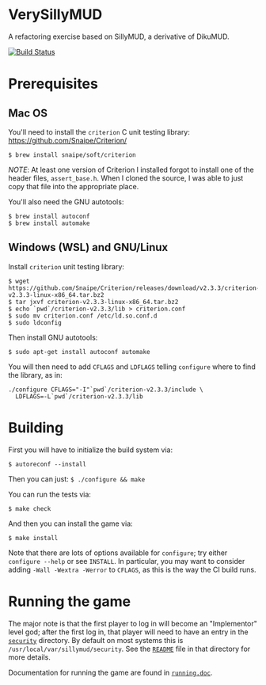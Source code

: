 # VerySillyMUD
A refactoring exercise based on SillyMUD, a derivative of DikuMUD.

[![Build Status](https://travis-ci.org/jonm/SillyMUD.svg?branch=master)](https://travis-ci.org/jonm/SillyMUD)

# Prerequisites

## Mac OS

You'll need to install the `criterion` C unit testing library:
https://github.com/Snaipe/Criterion/

```
$ brew install snaipe/soft/criterion
```

*NOTE*: At least one version of Criterion I installed forgot to install
one of the header files, `assert_base.h`. When I cloned the source, I was
able to just copy that file into the appropriate place.

You'll also need the GNU autotools:

```
$ brew install autoconf
$ brew install automake
```

## Windows (WSL) and GNU/Linux

Install `criterion` unit testing library:
```
$ wget https://github.com/Snaipe/Criterion/releases/download/v2.3.3/criterion-v2.3.3-linux-x86_64.tar.bz2
$ tar jxvf criterion-v2.3.3-linux-x86_64.tar.bz2
$ echo `pwd`/criterion-v2.3.3/lib > criterion.conf
$ sudo mv criterion.conf /etc/ld.so.conf.d
$ sudo ldconfig
```

Then install GNU autotools:
```
$ sudo apt-get install autoconf automake
```

You will then need to add `CFLAGS` and `LDFLAGS` telling `configure`
where to find the library, as in:
```
./configure CFLAGS="-I"`pwd`/criterion-v2.3.3/include \
  LDFLAGS=-L`pwd`/criterion-v2.3.3/lib
```

# Building

First you will have to initialize the build system via:
```
$ autoreconf --install
```

Then you can just:
```$ ./configure && make```

You can run the tests via:

```$ make check```

And then you can install the game via:

```$ make install```

Note that there are lots of options available for `configure`; try
either `configure --help` or see `INSTALL`. In particular, you may
want to consider adding `-Wall -Wextra -Werror` to `CFLAGS`, as this
is the way the CI build runs.

# Running the game

The major note is that the first player to log in will become an
"Implementor" level god; after the first log in, that player will need
to have an entry in the [`security`](lib/security/) directory. By default on most systems
this is `/usr/local/var/sillymud/security`. See the [`README`](lib/security/README) file in
that directory for more details.

Documentation for running the game are found in [`running.doc`](doc/running.doc).
